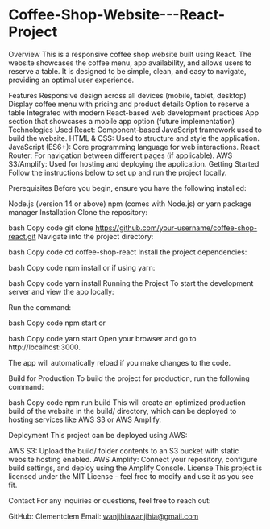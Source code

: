 # Coffee-Shop-Website---React-Project
Overview
This is a responsive coffee shop website built using React. The website showcases the coffee menu, app availability, and allows users to reserve a table. It is designed to be simple, clean, and easy to navigate, providing an optimal user experience.

Features
Responsive design across all devices (mobile, tablet, desktop)
Display coffee menu with pricing and product details
Option to reserve a table
Integrated with modern React-based web development practices
App section that showcases a mobile app option (future implementation)
Technologies Used
React: Component-based JavaScript framework used to build the website.
HTML & CSS: Used to structure and style the application.
JavaScript (ES6+): Core programming language for web interactions.
React Router: For navigation between different pages (if applicable).
AWS S3/Amplify: Used for hosting and deploying the application.
Getting Started
Follow the instructions below to set up and run the project locally.

Prerequisites
Before you begin, ensure you have the following installed:

Node.js (version 14 or above)
npm (comes with Node.js) or yarn package manager
Installation
Clone the repository:

bash
Copy code
git clone https://github.com/your-username/coffee-shop-react.git
Navigate into the project directory:

bash
Copy code
cd coffee-shop-react
Install the project dependencies:

bash
Copy code
npm install
or if using yarn:

bash
Copy code
yarn install
Running the Project
To start the development server and view the app locally:

Run the command:

bash
Copy code
npm start
or

bash
Copy code
yarn start
Open your browser and go to http://localhost:3000.

The app will automatically reload if you make changes to the code.

Build for Production
To build the project for production, run the following command:

bash
Copy code
npm run build
This will create an optimized production build of the website in the build/ directory, which can be deployed to hosting services like AWS S3 or AWS Amplify.

Deployment
This project can be deployed using AWS:

AWS S3: Upload the build/ folder contents to an S3 bucket with static website hosting enabled.
AWS Amplify: Connect your repository, configure build settings, and deploy using the Amplify Console.
License
This project is licensed under the MIT License - feel free to modify and use it as you see fit.

Contact
For any inquiries or questions, feel free to reach out:

GitHub: Clementclem
Email: wanjihiawanjihia@gmail.com
